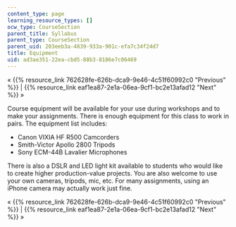 ```yaml
---
content_type: page
learning_resource_types: []
ocw_type: CourseSection
parent_title: Syllabus
parent_type: CourseSection
parent_uid: 203eeb3a-4839-933a-901c-efa7c34f24d7
title: Equipment
uid: ad3ae351-22ea-cbd5-88b3-8186e7c06469
---
```


« {{% resource_link 762628fe-626b-dca9-9e46-4c51f60992c0 "Previous" %}} | {{% resource_link eaf1ea87-2e1a-06ea-9cf1-bc2e13afad12 "Next" %}} »

Course equipment will be available for your use during workshops and to make your assignments. There is enough equipment for this class to work in pairs. The equipment list includes:

*   Canon VIXIA HF R500 Camcorders
*   Smith-Victor Apollo 2800 Tripods
*   Sony ECM-44B Lavalier Microphones

There is also a DSLR and LED light kit available to students who would like to create higher production-value projects. You are also welcome to use your own cameras, tripods, mic, etc. For many assignments, using an iPhone camera may actually work just fine.

« {{% resource_link 762628fe-626b-dca9-9e46-4c51f60992c0 "Previous" %}} | {{% resource_link eaf1ea87-2e1a-06ea-9cf1-bc2e13afad12 "Next" %}} »
